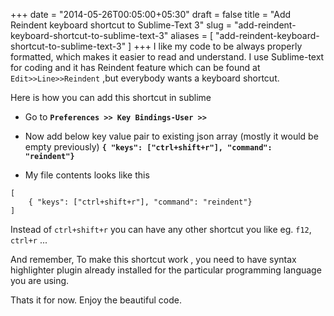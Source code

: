 +++
date = "2014-05-26T00:05:00+05:30"
draft = false
title = "Add Reindent keyboard shortcut to Sublime-Text 3"
slug = "add-reindent-keyboard-shortcut-to-sublime-text-3"
aliases = [
	"add-reindent-keyboard-shortcut-to-sublime-text-3"
]
+++
I like my code to be always properly formatted, which makes it easier to read and understand. I use Sublime-text for coding and it has Reindent feature which can be found at `Edit>>Line>>Reindent` ,but everybody wants a keyboard shortcut. 

Here is how you can add this shortcut in sublime

- Go to **`Preferences >> Key Bindings-User >>`** 
	
- Now add below key value pair to existing json array (mostly it would be empty previously)  **`{ "keys": ["ctrl+shift+r"], "command": "reindent"}  `**

- My file contents looks like this
```
[
    { "keys": ["ctrl+shift+r"], "command": "reindent"} 
]
```

Instead of `ctrl+shift+r` you can have any other shortcut you like eg. `f12`, `ctrl+r` ...

And remember, To make this shortcut work , you need to have syntax highlighter plugin already installed for the particular programming language you are using.

Thats it for now. Enjoy the beautiful code.